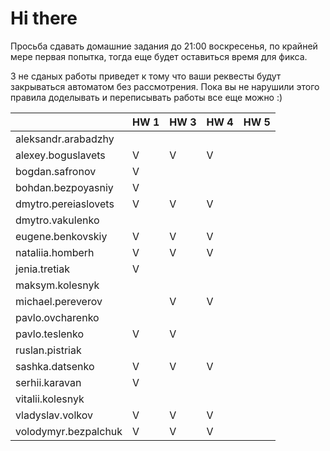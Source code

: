 # Hi there

Просьба сдавать домашние задания до 21:00 воскресенья, по крайней мере первая попытка,
тогда еще будет оставиться время для фикса.

3 не сданых работы приведет к тому что ваши реквесты будут закрываться автоматом без рассмотрения.
Пока вы не нарушили этого правила доделывать и переписывать работы все еще можно :)


|                       | HW 1 | HW 3 | HW 4 | HW 5 | 
| ---                   | ---  | ---  | ---  | ---  |
| aleksandr.arabadzhy   |      |      |      |      |
| alexey.boguslavets    |  V   |   V  |   V  |      |
| bogdan.safronov       |  V   |      |      |      |
| bohdan.bezpoyasniy    |  V   |      |      |      |
| dmytro.pereiaslovets  |  V   |   V  |   V  |      |
| dmytro.vakulenko      |      |      |      |      |
| eugene.benkovskiy     |  V   |   V  |   V  |      |
| nataliia.homberh      |  V   |   V  |   V  |      |
| jenia.tretiak         |  V   |      |      |      |
| maksym.kolesnyk       |      |      |      |      |
| michael.pereverov     |      |   V  |   V  |      |
| pavlo.ovcharenko      |      |      |      |      |
| pavlo.teslenko        |  V   |   V  |      |      |
| ruslan.pistriak       |      |      |      |      |
| sashka.datsenko       |  V   |   V  |   V  |      |
| serhii.karavan        |  V   |      |      |      |
| vitalii.kolesnyk      |      |      |      |      |
| vladyslav.volkov      |  V   |   V  |   V  |      |
| volodymyr.bezpalchuk  |  V   |   V  |   V  |      |

